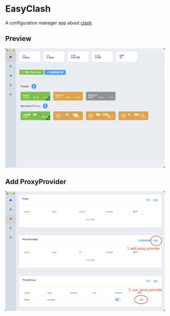 # EasyClash

A configuration manager app about [clash](https://github.com/Dreamacro/clash).

## Preview

![](./images/preview.jpg)

## Add ProxyProvider

![](./images/add_proxy.jpg)
